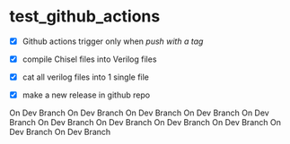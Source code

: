 # test_github_actions

- [x] Github actions trigger only when *push with a tag*
- [x] compile Chisel files into Verilog files
- [x] cat all verilog files into 1 single file
- [x] make a new release in github repo



On Dev Branch
On Dev Branch
On Dev Branch
On Dev Branch
On Dev Branch
On Dev Branch
On Dev Branch
On Dev Branch
On Dev Branch
On Dev Branch
On Dev Branch
